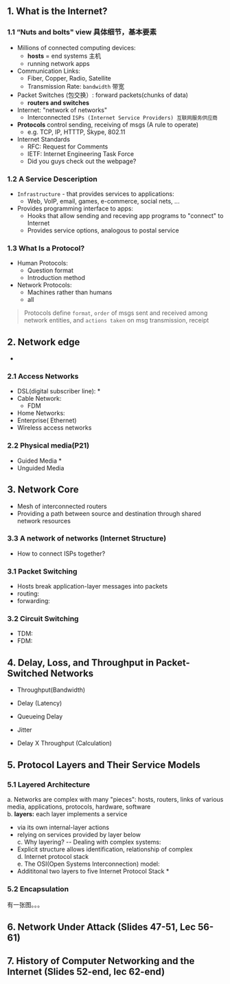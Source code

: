 ## 1. What is the Internet?

### 1.1 “Nuts and bolts" view 具体细节，基本要素
* Millions of connected computing devices:
  * **hosts** = end systems 主机
  * running network apps
* Communication Links:
  * Fiber, Copper, Radio, Satellite
  * Transmission Rate: `bandwidth` 带宽
* Packet Switches (包交换）: forward packets(chunks of data)
  * **routers and switches**
* Internet: "network of networks"
  * Interconnected `ISPs (Internet Service Providers) 互联网服务供应商`
* **Protocols** control sending, receiving of msgs (A rule to operate)
  * e.g. TCP, IP, HTTTP, Skype, 802.11
* Internet Standards
  * RFC: Request for Comments
  * IETF: Internet Engineering Task Force
  * Did you guys check out the webpage?
### 1.2 A Service Desceription
* `Infrastructure` - that provides services to applications:
  - Web, VoIP, email, games, e-commerce, social nets, ...
* Provides programming interface to apps:
  - Hooks that allow sending and receving app programs to "connect" to Internet
  - Provides service options, analogous to postal service
### 1.3 What Is a Protocol?
* Human Protocols:
  * Question format
  * Introduction method
* Network Protocols:
  * Machines rather than humans
  * all 
> Protocols define `format`, `order` of msgs sent and received among network entities, and `actions taken` on msg transmission, receipt

## 2. Network edge
*
### 2.1 Access Networks
* DSL(digital subscriber line):
  *
* Cable Network:
  * FDM
* Home Networks:
* Enterprise( Ethernet)
* Wireless access networks
  
### 2.2 Physical media(P21)
* Guided Media
  * 
* Unguided Media

## 3. Network Core
* Mesh of interconnected routers
* Providing a path between source and destination through shared network resources
### 3.3 A network of networks (Internet Structure)
* How to connect ISPs together?
### 3.1 Packet Switching
* Hosts break application-layer messages into packets
* routing:
* forwarding:

### 3.2 Circuit Switching
* TDM:
* FDM:

## 4. Delay, Loss, and Throughput in Packet-Switched Networks

* Throughput(Bandwidth)
* Delay (Latency)
* Queueing Delay


* Jitter
* Delay X Throughput (Calculation)


## 5. Protocol Layers and Their Service Models
### 5.1 Layered Architecture
a. Networks are complex with many "pieces": hosts, routers, links of various media, applications, protocols, hardware, software  
b. **layers:** each layer implements a service
  * via its own internal-layer actions
  * relying on services provided by layer below  
c. Why layering? -- Dealing with complex systems:
* Explicit structure allows identification, relationship of complex   
d. Internet protocol stack  
e. The OSI(Open Systems Interconnection) model:
* Addititonal two layers to five Internet Protocol Stack
  *
### 5.2 Encapsulation
有一张图。。。
## 6. Network Under Attack (Slides 47-51, Lec 56-61)
## 7. History of Computer Networking and the Internet (Slides 52-end, lec 62-end)
